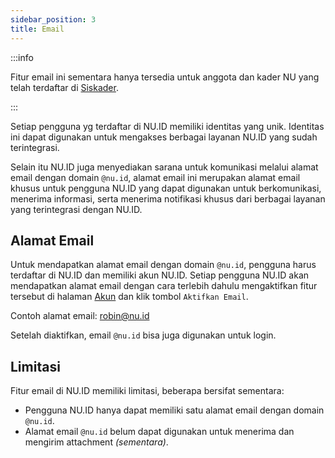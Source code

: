 ```yaml
---
sidebar_position: 3
title: Email
---
```


:::info

Fitur email ini sementara hanya tersedia untuk anggota dan kader NU yang telah terdaftar di [Siskader](https://siskader.nu.id/).

:::

Setiap pengguna yg terdaftar di NU.ID memiliki identitas yang unik. Identitas ini dapat digunakan untuk mengakses berbagai layanan NU.ID yang sudah terintegrasi.

Selain itu NU.ID juga menyediakan sarana untuk komunikasi melalui alamat email dengan domain `@nu.id`, alamat email ini merupakan alamat email khusus untuk pengguna NU.ID yang dapat digunakan untuk berkomunikasi, menerima informasi, serta menerima notifikasi khusus dari berbagai layanan yang terintegrasi dengan NU.ID.

## Alamat Email

Untuk mendapatkan alamat email dengan domain `@nu.id`, pengguna harus terdaftar di NU.ID dan memiliki akun NU.ID. Setiap pengguna NU.ID akan mendapatkan alamat email dengan cara terlebih dahulu mengaktifkan fitur tersebut di halaman [Akun](https://nu.id/dashboard/inbox) dan klik tombol `Aktifkan Email`.

Contoh alamat email: robin@nu.id

Setelah diaktifkan, email `@nu.id` bisa juga digunakan untuk login.

## Limitasi

Fitur email di NU.ID memiliki limitasi, beberapa bersifat sementara:

- Pengguna NU.ID hanya dapat memiliki satu alamat email dengan domain `@nu.id`.
- Alamat email `@nu.id` belum dapat digunakan untuk menerima dan mengirim attachment _(sementara)_.

